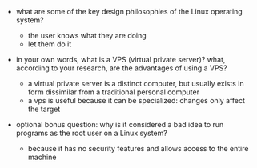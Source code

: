 * what are some of the key design philosophies of the Linux operating system?
    - the user knows what they are doing
    - let them do it

* in your own words, what is a VPS (virtual private server)? what, according to your research, are the advantages of using a VPS?
    - a virtual private server is a distinct computer, but usually exists in form dissimilar from a traditional personal computer
    - a vps is useful because it can be specialized: changes only affect the target

* optional bonus question: why is it considered a bad idea to run programs as the root user on a Linux system?
    - because it has no security features and allows access to the entire machine